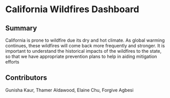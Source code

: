 # California Wildfires Dashboard

## Summary
California is prone to wildfire due its dry and hot climate. As global warming continues, these wildfires will come back more frequently and stronger. It is important to understand the historical impacts of the wildfires to the state, so that we have appropriate prevention plans to help in aiding mitigation efforts

## Contributors
Gunisha Kaur, 
Thamer Aldawood, 
Elaine Chu, 
Forgive Agbesi
